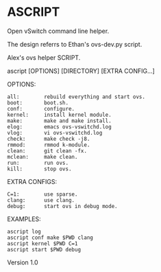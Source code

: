 ASCRIPT
=======

Open vSwitch command line helper.

The design referrs to Ethan's ovs-dev.py script.

Alex's ovs helper SCRIPT.

ascript [OPTIONS] [DIRECTORY] [EXTRA CONFIG...]

OPTIONS:

    all:        rebuild everything and start ovs.
    boot:       boot.sh.
    conf:       configure.
    kernel:     install kernel module.
    make:       make and make install.
    elog:       emacs ovs-vswitchd.log
    vlog:       vi ovs-vswitchd.log
    check:      make check -j8.
    rmmod:      rmmod k-module.
    clean:      git clean -fx.
    mclean:     make clean.
    run:        run ovs.
    kill:       stop ovs.

EXTRA CONFIGS:

    C=1:        use sparse.
    clang:      use clang.
    debug:      start ovs in debug mode.

EXAMPLES:

    ascript log
    ascript conf make $PWD clang
    ascript kernel $PWD C=1
    ascript start $PWD debug

Version 1.0
